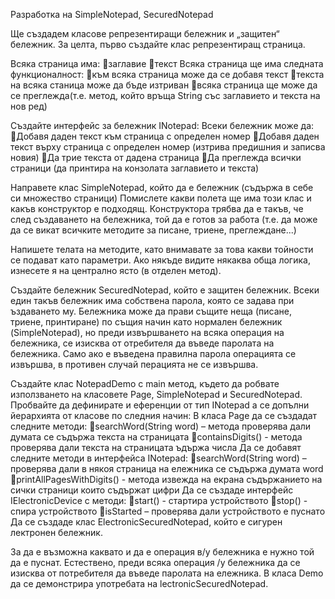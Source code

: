 Разработка на SimpleNotepad, SecuredNotepad

Ще създадем класове репрезентиращи бележник и „защитен“ бележник. За целта, първо създайте клас репрезентиращ страница.

Всяка страница има: 
  заглавие текст Всяка страница ще има следната функционалност: 
    към всяка страница може да се добавя текст 
    текста на всяка станица може да бъде изтриван 
    всяка страница ще може да се преглежда(т.е. метод, който връща String със заглавието и текста на нов ред)

Създайте интерфейс за бележник INotepad: 
Всеки бележник може да: 
  Добавя даден текст към страница с определен номер 
  Добавя даден текст върху страница с определен номер (изтрива предишния и записва новия) 
  Да трие текста от дадена страница Да преглежда всички страници (да принтира на конзолата заглавието и текста)

Направете клас SimpleNotepad, който да е бележник (съдържа в себе си множество страници) Помислете какви полета ще има този клас и какъв конструктор е подходящ. 
Конструктора трябва да е такъв, че след създаването на бележника, той да е готов за работа (т.е. да може да се викат всичките методите за писане, триене, преглеждане...)

Напишете телата на методите, като внимавате за това какви тойности се подават като параметри. Ако някъде видите някаква обща логика, изнесете я на централно ясто 
(в отделен метод).

Създайте бележник SecuredNotepad, който е защитен бележник. 
Всеки един такъв бележник има собствена парола, която се задава при ъздаването му. Бележника може да прави същите неща (писане, триене, принтиране) 
по същия начин като нормален бележник (SimpleNotepad), но преди извършването на всяка операция на бележника, се изисква от отребителя да въведе паролата на бележника. 
Само ако е въведена правилна парола операцията се извършва, в противен случай перацията не се извършва.

Създайте клас NotepadDemo с main метод, където да робвате използването на класовете Page, SimpleNotepad и SecuredNotepad. Пробвайте да дефинирате и еференции от тип 
INotepad а се допълни йерархията от класове по следния начин: 
В класа Page да се създадат следните методи: 
  searchWord(String word) – метода проверява дали думата се съдържа текста на страницата 
  containsDigits() - метода проверява дали текста на страницата ъдържа числа Да се добавят следните методи в интерфейса INotepad:
  searchWord(String word) – проверява дали в някоя страница на ележника се съдържа думата word 
  printAllPagesWithDigits() - метода извежда на екрана съдържанието на сички страници които съдържат цифри Да се създаде интерфейс IЕlectronicDevice с методи: 
  start() - стартира устройството stop() - спира устройството 
  isStarted – проверява дали устройството е пуснато Да се създаде клас ElectronicSecuredNotepad, който е сигурен лектронен бележник. 
  
  За да е възможна каквато и да е операция в/у бележника е нужно той да е пуснат. 
  Естествено, преди всяка операция /у бележника да се изисква от потребителя да въведе паролата на ележника. 
  В класа Demo да се демонстрира употребата на lectronicSecuredNotepad.
